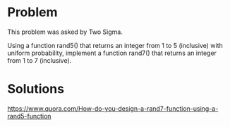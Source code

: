 # Problem

This problem was asked by Two Sigma.

Using a function rand5() that returns an integer from 1 to 5 (inclusive) with uniform probability, implement a function rand7() that returns an integer from 1 to 7 (inclusive).

# Solutions

https://www.quora.com/How-do-you-design-a-rand7-function-using-a-rand5-function